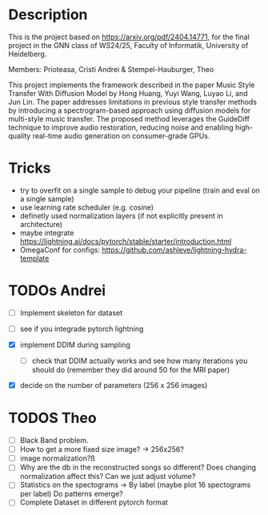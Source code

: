 # Description

This is the project based on <https://arxiv.org/pdf/2404.14771>, for the final project in the GNN class of WS24/25, Faculty of Informatik, University of Heidelberg.

Members: Prioteasa, Cristi Andrei & Stempel-Hauburger, Theo

This project implements the framework described in the paper Music Style Transfer With Diffusion Model by Hong Huang, Yuyi Wang, Luyao Li, and Jun Lin. The paper addresses limitations in previous style transfer methods by introducing a spectrogram-based approach using diffusion models for multi-style music transfer. The proposed method leverages the GuideDiff technique to improve audio restoration, reducing noise and enabling high-quality real-time audio generation on consumer-grade GPUs.

# Tricks

- try to overfit on a single sample to debug your pipeline (train and eval on a single sample)
- use learning rate scheduler (e.g. cosine)
- definetly used normalization layers (if not explicitly present in architecture)
- maybe integrate <https://lightning.ai/docs/pytorch/stable/starter/introduction.html>
- OmegaConf for configs: <https://github.com/ashleve/lightning-hydra-template>

# TODOs Andrei
- [ ] Implement skeleton for dataset
- [ ] see if you integrade pytorch lightning
- [x] implement DDIM during sampling
  - [ ] check that DDIM actually works and see how many iterations you should do (remember they did around 50 for the MRI paper)

- [x] decide on the number of parameters (256 x 256 images)


# TODOS Theo

- [ ] Black Band problem.
- [ ] How to get a more fixed size image? -> 256x256?
- [ ] image normalization?ß
- [ ] Why are the db in the reconstructed songs so different? Does changing normalization affect this? Can we just adjust volume?
- [ ] Statistics on the spectograms -> By label (maybe plot 16 spectograms per label) Do patterns emerge?
- [ ] Complete Dataset in different pytorch format
